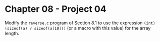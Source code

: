 # Chapter 08 - Project 04

Modify the `reverse.c` program of Section 8.1 to use the expression `(int)
(sizeof(a) / sizeof(a[10]))` (or a macro with this value) for the array length.
